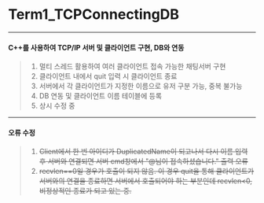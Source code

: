 # Term1_TCPConnectingDB
---
#### C++를 사용하여 TCP/IP 서버 및 클라이언트 구현, DB와 연동

> 1. 멀티 스레드 활용하여 여러 클라이언트 접속 가능한 채팅서버 구현
> 2. 클라이언트 내에서 quit 입력 시 클라이언트 종료
> 3. 서버에서 각 클라이언트가 지정한 이름으로 유저 구분 가능, 중복 불가능
> 4. DB 연동 및 클라이언트 이름 테이블에 등록
> 5. 상시 수정 중
***
#### 오류 수정
> 1. ~~Client에서 한 번 아이디가 DuplicatedName이 되고나서 다시 이름 입력 후 서버와 연결되면 서버 cmd창에서 "@님이 접속하셨습니다." 출력 오류~~
> 2. ~~recvlen==0일 경우가 호출이 되지 않음.
     이 경우 quit을 통해 클라이언트가 서버와의 연결을 종료하면 서버에서 호출되어야 하는 부분인데 recvlen<0, 비정상적인 종료가 되고 있는 중.~~ 
